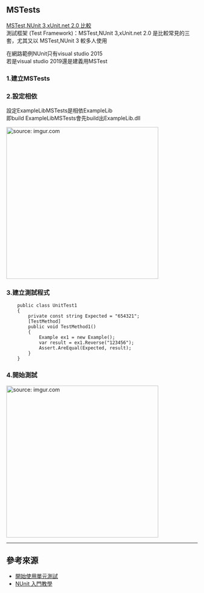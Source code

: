 ## MSTests

[MSTest,NUnit 3,xUnit.net 2.0 比較][2]  
測試框架 (Test Framework)：MSTest,NUnit 3,xUnit.net 2.0 是比較常見的三套，尤其又以 MSTest,NUnit 3 較多人使用  

在網路範例NUnit只有visual studio 2015  
若是visual studio 2019還是建義用MSTest  



### 1.建立MSTests

### 2.設定相依

設定ExampleLibMSTests是相依ExampleLib  
即build ExampleLibMSTests會先build出ExampleLib.dll  

<a href="https://imgur.com/hRvWvuu"><img src="https://i.imgur.com/hRvWvuu.png" title="source: imgur.com" width="400px" /></a>

### 3.建立測試程式

```
    public class UnitTest1
    {
        private const string Expected = "654321";
        [TestMethod]
        public void TestMethod1()
        {
            Example ex1 = new Example();
            var result = ex1.Reverse("123456");
            Assert.AreEqual(Expected, result);
        }
    }
```

### 4.開始測試

<a href="https://imgur.com/Ux9j5x1"><img src="https://i.imgur.com/Ux9j5x1.png" title="source: imgur.com" width="400px"/></a>


-------

## 參考來源

- [開始使用單元測試][1]  
- [NUnit 入門教學][3]  

[1]:https://docs.microsoft.com/zh-tw/visualstudio/test/getting-started-with-unit-testing?view=vs-2022&tabs=dotnet%2Cmstest
[2]:https://blog.yowko.com/mstest-nunit-xunit/
[3]:https://marcus116.blogspot.com/2019/01/unittest-nunit.html